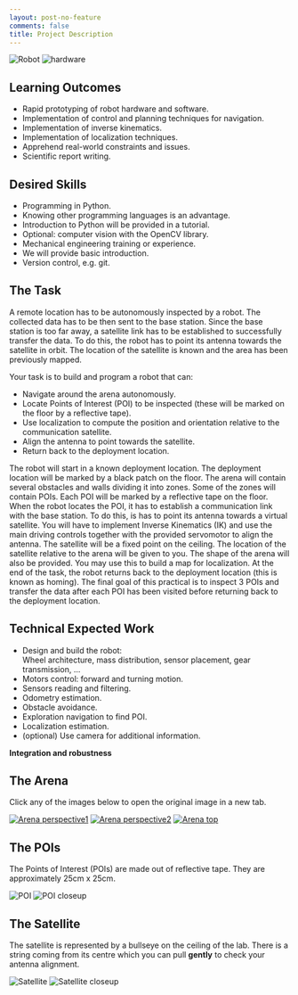 ```yaml
---
layout: post-no-feature
comments: false
title: Project Description
---
```


![Robot](imgs/robot.jpg)
![hardware](imgs/hardware.png)

## Learning Outcomes

- Rapid prototyping of robot hardware and software.
- Implementation of control and planning techniques for navigation.
- Implementation of inverse kinematics.
- Implementation of localization techniques.
- Apprehend real-world constraints and issues.
- Scientific report writing.

## Desired Skills

- Programming in Python.
- Knowing other programming languages is an advantage.
- Introduction to Python will be provided in a tutorial.
- Optional: computer vision with the OpenCV library.
- Mechanical engineering training or experience.
- We will provide basic introduction.
- Version control, e.g. git.

## The Task

A remote location has to be autonomously inspected by a robot. 
The collected data has to be then sent to the base station. 
Since the base station is too far away, a satellite link has to be established to successfully transfer the data. 
To do this, the robot has to point its antenna towards the satellite in orbit. 
The location of the satellite is known and the area has been previously mapped.

Your task is to build and program a robot that can:
- Navigate around the arena autonomously.
- Locate Points of Interest (POI) to be inspected (these will be marked on the floor by a reflective tape).
- Use localization to compute the position and orientation relative to the communication satellite.
- Align the antenna to point towards the satellite.
- Return back to the deployment location.

The robot will start in a known deployment location. 
The deployment location will be marked by a black patch on the floor. 
The arena will contain several obstacles and walls dividing it into zones. 
Some of the zones will contain POIs. 
Each POI will be marked by a reflective tape on the floor. 
When the robot locates the POI, it has to establish a communication link with the base station. 
To do this, is has to point its antenna towards a virtual satellite. 
You will have to implement Inverse Kinematics (IK) and use the main driving controls together with the provided servomotor to align the antenna. 
The satellite will be a fixed point on the ceiling. 
The location of the satellite relative to the arena will be given to you. 
The shape of the arena will also be provided. 
You may use this to build a map for localization. 
At the end of the task, the robot returns back to the deployment location (this is known as homing).
The final goal of this practical is to inspect 3 POIs and transfer the data after each POI has been visited before returning back to the deployment location. 

## Technical Expected Work

- Design and build the robot:  
Wheel architecture, mass distribution, sensor placement, gear transmission, ...
- Motors control: forward and turning motion.
- Sensors reading and filtering.
- Odometry estimation.
- Obstacle avoidance.
- Exploration navigation to find POI.
- Localization estimation.
- (optional) Use camera for additional information.

**Integration and robustness**

## The Arena

Click any of the images below to open the original image in a new tab.

[![Arena perspective1](imgs/arena_perspective1.png)](imgs/arena_perspective1.png)
[![Arena perspective2](imgs/arena_perspective2.png)](imgs/arena_perspective2.png)
[![Arena top](imgs/arena_top.png)](imgs/arena_top.png)

## The POIs

The Points of Interest (POIs) are made out of reflective tape. They are approximately 25cm x 25cm.

![POI](imgs/poi.jpg)
![POI closeup](imgs/poi_closeup.jpg)

## The Satellite

The satellite is represented by a bullseye on the ceiling of the lab. 
There is a string coming from its centre which you can pull **gently** to check your antenna alignment.

![Satellite](imgs/satellite.jpg)
![Satellite closeup](imgs/satellite_closeup.jpg)

